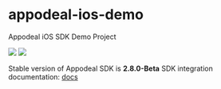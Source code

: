 # appodeal-ios-demo
Appodeal iOS SDK Demo Project

[![](https://img.shields.io/badge/docs-ObjectiveC-green.svg)](https://wiki.appodeal.com/en/ios/2-7-4-ios-sdk-integration)
[![](https://img.shields.io/badge/docs-Swift-green.svg)](https://wiki.appodeal.com/en/ios/2-7-4-ios-sdk-integration)

Stable version of Appodeal SDK is **2.8.0-Beta** 
SDK integration documentation: [docs](https://wiki.appodeal.com/en/ios/2-7-4-ios-sdk-integration)

